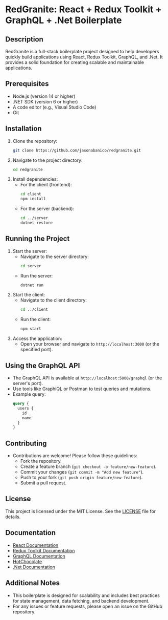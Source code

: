 # RedGranite: React + Redux Toolkit + GraphQL + .Net Boilerplate

## Description
RedGranite is a full-stack boilerplate project designed to help developers quickly build applications using React, Redux Toolkit, GraphQL, and .Net. It provides a solid foundation for creating scalable and maintainable applications.

## Prerequisites
- Node.js (version 14 or higher)
- .NET SDK (version 6 or higher)
- A code editor (e.g., Visual Studio Code)
- Git

## Installation
1. Clone the repository:
   ```bash
   git clone https://github.com/jasonabanico/redgranite.git
   ```
2. Navigate to the project directory:
   ```bash
   cd redgranite
   ```
3. Install dependencies:
   - For the client (frontend):
     ```bash
     cd client
     npm install
     ```
   - For the server (backend):
     ```bash
     cd ../server
     dotnet restore
     ```

## Running the Project
1. Start the server:
   - Navigate to the server directory:
     ```bash
     cd server
     ```
   - Run the server:
     ```bash
     dotnet run
     ```
2. Start the client:
   - Navigate to the client directory:
     ```bash
     cd ../client
     ```
   - Run the client:
     ```bash
     npm start
     ```
3. Access the application:
   - Open your browser and navigate to `http://localhost:3000` (or the specified port).

## Using the GraphQL API
- The GraphQL API is available at `http://localhost:5000/graphql` (or the server's port).
- Use tools like GraphiQL or Postman to test queries and mutations.
- Example query:
   ```graphql
   query {
     users {
       id
       name
     }
   }
   ```

## Contributing
- Contributions are welcome! Please follow these guidelines:
  - Fork the repository.
  - Create a feature branch (`git checkout -b feature/new-feature`).
  - Commit your changes (`git commit -m "Add new feature"`).
  - Push to your fork (`git push origin feature/new-feature`).
  - Submit a pull request.

## License
This project is licensed under the MIT License. See the [LICENSE](LICENSE) file for details.

## Documentation
- [React Documentation](https://reactjs.org/)
- [Redux Toolkit Documentation](https://redux-toolkit.js.org/)
- [GraphQL Documentation](https://graphql.org/)
- [HotChocolate](https://chillicream.com/docs/hotchocolate/v13)
- [.Net Documentation](https://docs.microsoft.com/en-us/dotnet/)

## Additional Notes
- This boilerplate is designed for scalability and includes best practices for state management, data fetching, and backend development.
- For any issues or feature requests, please open an issue on the GitHub repository.